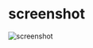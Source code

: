 # screenshot
![screenshot](https://user-images.githubusercontent.com/67325041/121107729-a5c4f300-c832-11eb-94b1-e6264819363a.png)
